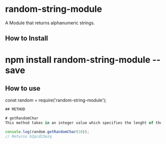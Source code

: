 # random-string-module
A Module that returns alphanumeric strings.

## How to Install
# npm install random-string-module --save

## How to use
const random = require('random-string-module');

```javascript
## METHOD

# getRandomChar
This method takes in an integer value which specifies the lenght of the returned string.

console.log(random.getRandomChar(10));
// Returns b2pcd13ezq
```


